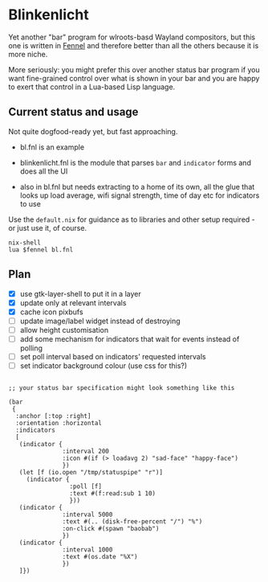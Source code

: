 # Blinkenlicht

Yet another "bar" program for wlroots-basd Wayland compositors, but
this one is written in [Fennel](https://fennel-lang.org/) and
therefore better than all the others because it is more niche.

More seriously: you might prefer this over another status bar program
if you want fine-grained control over what is shown in your bar and
you are happy to exert that control in a Lua-based Lisp language.

## Current status and usage

Not quite dogfood-ready yet, but fast approaching.

* bl.fnl is an example

* blinkenlicht.fnl is the module that parses `bar` and `indicator`
  forms and does all the UI

* also in bl.fnl but needs extracting to a home of its own, all the
  glue that looks up load average, wifi signal strength, time of day
  etc for indicators to use

Use the `default.nix` for guidance as to libraries and other setup
required - or just use it, of course.

    nix-shell
    lua $fennel bl.fnl


## Plan

* [X] use gtk-layer-shell to put it in a layer
* [X] update only at relevant intervals
* [X] cache icon pixbufs
* [ ] update image/label widget instead of destroying
* [ ] allow height customisation
* [ ] add some mechanism for indicators that wait for events instead of polling
* [ ] set poll interval based on indicators' requested intervals
* [ ] set indicator background colour (use css for this?)

```fennel

;; your status bar specification might look something like this

(bar
 {
  :anchor [:top :right]
  :orientation :horizontal
  :indicators
  [
   (indicator {
               :interval 200
               :icon #(if (> loadavg 2) "sad-face" "happy-face")
               })
   (let [f (io.open "/tmp/statuspipe" "r")]
     (indicator {
                 :poll [f]
                 :text #(f:read:sub 1 10)
                 }))
   (indicator {
               :interval 5000
               :text #(.. (disk-free-percent "/") "%")
               :on-click #(spawn "baobab")
               })
   (indicator {
               :interval 1000
               :text #(os.date "%X")
               })
   ]})
```
